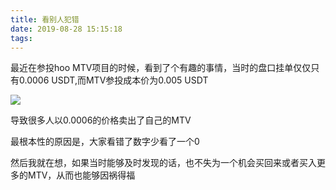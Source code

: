 ```yaml
---
title: 看别人犯错
date: 2019-08-28 15:15:18
tags:
---
```


最近在参投hoo MTV项目的时候，看到了个有趣的事情，当时的盘口挂单仅仅只有0.0006 USDT,而MTV参投成本价为0.005 USDT

![](https://i.loli.net/2019/08/29/UNk5Tg7CyOzY1bv.png)

导致很多人以0.0006的价格卖出了自己的MTV

最根本性的原因是，大家看错了数字少看了一个0

然后我就在想，如果当时能够及时发现的话，也不失为一个机会买回来或者买入更多的MTV，从而也能够因祸得福